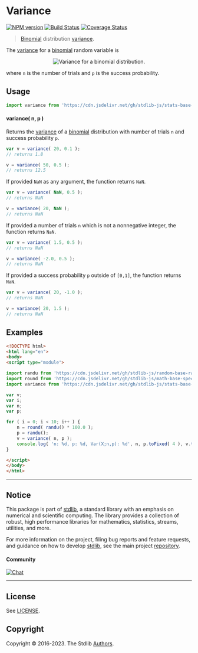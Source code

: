 <!--

@license Apache-2.0

Copyright (c) 2018 The Stdlib Authors.

Licensed under the Apache License, Version 2.0 (the "License");
you may not use this file except in compliance with the License.
You may obtain a copy of the License at

   http://www.apache.org/licenses/LICENSE-2.0

Unless required by applicable law or agreed to in writing, software
distributed under the License is distributed on an "AS IS" BASIS,
WITHOUT WARRANTIES OR CONDITIONS OF ANY KIND, either express or implied.
See the License for the specific language governing permissions and
limitations under the License.

-->

# Variance

[![NPM version][npm-image]][npm-url] [![Build Status][test-image]][test-url] [![Coverage Status][coverage-image]][coverage-url] <!-- [![dependencies][dependencies-image]][dependencies-url] -->

> [Binomial][binomial-distribution] distribution [variance][variance].

<!-- Section to include introductory text. Make sure to keep an empty line after the intro `section` element and another before the `/section` close. -->

<section class="intro">

The [variance][variance] for a [binomial][binomial-distribution] random variable is

<!-- <equation class="equation" label="eq:binomial_variance" align="center" raw="\operatorname{Var}\left[ X \right] = n p (1-p)" alt="Variance for a binomial distribution."> -->

<div class="equation" align="center" data-raw-text="\operatorname{Var}\left[ X \right] = n p (1-p)" data-equation="eq:binomial_variance">
    <img src="https://cdn.jsdelivr.net/gh/stdlib-js/stdlib@51534079fef45e990850102147e8945fb023d1d0/lib/node_modules/@stdlib/stats/base/dists/binomial/variance/docs/img/equation_binomial_variance.svg" alt="Variance for a binomial distribution.">
    <br>
</div>

<!-- </equation> -->

where `n` is the number of trials and `p` is the success probability.

</section>

<!-- /.intro -->

<!-- Package usage documentation. -->



<section class="usage">

## Usage

```javascript
import variance from 'https://cdn.jsdelivr.net/gh/stdlib-js/stats-base-dists-binomial-variance@esm/index.mjs';
```

#### variance( n, p )

Returns the [variance][variance] of a [binomial][binomial-distribution] distribution with number of trials `n` and success probability `p`.

```javascript
var v = variance( 20, 0.1 );
// returns 1.8

v = variance( 50, 0.5 );
// returns 12.5
```

If provided `NaN` as any argument, the function returns `NaN`.

```javascript
var v = variance( NaN, 0.5 );
// returns NaN

v = variance( 20, NaN );
// returns NaN
```

If provided a number of trials `n` which is not a nonnegative integer, the function returns `NaN`.

```javascript
var v = variance( 1.5, 0.5 );
// returns NaN

v = variance( -2.0, 0.5 );
// returns NaN
```

If provided a success probability `p` outside of `[0,1]`, the function returns `NaN`.

```javascript
var v = variance( 20, -1.0 );
// returns NaN

v = variance( 20, 1.5 );
// returns NaN
```

</section>

<!-- /.usage -->

<!-- Package usage notes. Make sure to keep an empty line after the `section` element and another before the `/section` close. -->

<section class="notes">

</section>

<!-- /.notes -->

<!-- Package usage examples. -->

<section class="examples">

## Examples

<!-- eslint no-undef: "error" -->

```html
<!DOCTYPE html>
<html lang="en">
<body>
<script type="module">

import randu from 'https://cdn.jsdelivr.net/gh/stdlib-js/random-base-randu@esm/index.mjs';
import round from 'https://cdn.jsdelivr.net/gh/stdlib-js/math-base-special-round@esm/index.mjs';
import variance from 'https://cdn.jsdelivr.net/gh/stdlib-js/stats-base-dists-binomial-variance@esm/index.mjs';

var v;
var i;
var n;
var p;

for ( i = 0; i < 10; i++ ) {
    n = round( randu() * 100.0 );
    p = randu();
    v = variance( n, p );
    console.log( 'n: %d, p: %d, Var(X;n,p): %d', n, p.toFixed( 4 ), v.toFixed( 4 ) );
}

</script>
</body>
</html>
```

</section>

<!-- /.examples -->

<!-- Section to include cited references. If references are included, add a horizontal rule *before* the section. Make sure to keep an empty line after the `section` element and another before the `/section` close. -->

<section class="references">

</section>

<!-- /.references -->

<!-- Section for related `stdlib` packages. Do not manually edit this section, as it is automatically populated. -->

<section class="related">

</section>

<!-- /.related -->

<!-- Section for all links. Make sure to keep an empty line after the `section` element and another before the `/section` close. -->


<section class="main-repo" >

* * *

## Notice

This package is part of [stdlib][stdlib], a standard library with an emphasis on numerical and scientific computing. The library provides a collection of robust, high performance libraries for mathematics, statistics, streams, utilities, and more.

For more information on the project, filing bug reports and feature requests, and guidance on how to develop [stdlib][stdlib], see the main project [repository][stdlib].

#### Community

[![Chat][chat-image]][chat-url]

---

## License

See [LICENSE][stdlib-license].


## Copyright

Copyright &copy; 2016-2023. The Stdlib [Authors][stdlib-authors].

</section>

<!-- /.stdlib -->

<!-- Section for all links. Make sure to keep an empty line after the `section` element and another before the `/section` close. -->

<section class="links">

[npm-image]: http://img.shields.io/npm/v/@stdlib/stats-base-dists-binomial-variance.svg
[npm-url]: https://npmjs.org/package/@stdlib/stats-base-dists-binomial-variance

[test-image]: https://github.com/stdlib-js/stats-base-dists-binomial-variance/actions/workflows/test.yml/badge.svg?branch=main
[test-url]: https://github.com/stdlib-js/stats-base-dists-binomial-variance/actions/workflows/test.yml?query=branch:main

[coverage-image]: https://img.shields.io/codecov/c/github/stdlib-js/stats-base-dists-binomial-variance/main.svg
[coverage-url]: https://codecov.io/github/stdlib-js/stats-base-dists-binomial-variance?branch=main

<!--

[dependencies-image]: https://img.shields.io/david/stdlib-js/stats-base-dists-binomial-variance.svg
[dependencies-url]: https://david-dm.org/stdlib-js/stats-base-dists-binomial-variance/main

-->

[chat-image]: https://img.shields.io/gitter/room/stdlib-js/stdlib.svg
[chat-url]: https://gitter.im/stdlib-js/stdlib/

[stdlib]: https://github.com/stdlib-js/stdlib

[stdlib-authors]: https://github.com/stdlib-js/stdlib/graphs/contributors

[umd]: https://github.com/umdjs/umd
[es-module]: https://developer.mozilla.org/en-US/docs/Web/JavaScript/Guide/Modules

[deno-url]: https://github.com/stdlib-js/stats-base-dists-binomial-variance/tree/deno
[umd-url]: https://github.com/stdlib-js/stats-base-dists-binomial-variance/tree/umd
[esm-url]: https://github.com/stdlib-js/stats-base-dists-binomial-variance/tree/esm
[branches-url]: https://github.com/stdlib-js/stats-base-dists-binomial-variance/blob/main/branches.md

[stdlib-license]: https://raw.githubusercontent.com/stdlib-js/stats-base-dists-binomial-variance/main/LICENSE

[binomial-distribution]: https://en.wikipedia.org/wiki/Binomial_distribution

[variance]: https://en.wikipedia.org/wiki/Variance

</section>

<!-- /.links -->
